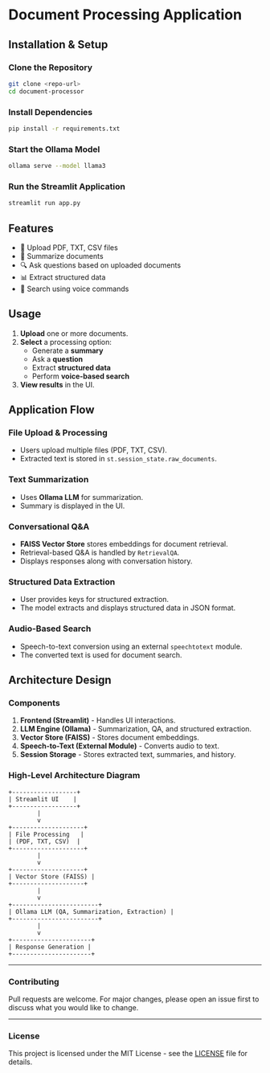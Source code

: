 # Document Processing Application

## Installation & Setup

### Clone the Repository
```sh
git clone <repo-url>
cd document-processor
```

### Install Dependencies
```sh
pip install -r requirements.txt
```

### Start the Ollama Model
```sh
ollama serve --model llama3
```

### Run the Streamlit Application
```sh
streamlit run app.py
```

## Features
- 📄 Upload PDF, TXT, CSV files
- 📝 Summarize documents
- 🔍 Ask questions based on uploaded documents
- 📊 Extract structured data
- 🎤 Search using voice commands

## Usage
1. **Upload** one or more documents.
2. **Select** a processing option:
   - Generate a **summary**
   - Ask a **question**
   - Extract **structured data**
   - Perform **voice-based search**
3. **View results** in the UI.

## Application Flow

### File Upload & Processing
- Users upload multiple files (PDF, TXT, CSV).
- Extracted text is stored in `st.session_state.raw_documents`.

### Text Summarization
- Uses **Ollama LLM** for summarization.
- Summary is displayed in the UI.

### Conversational Q&A
- **FAISS Vector Store** stores embeddings for document retrieval.
- Retrieval-based Q&A is handled by `RetrievalQA`.
- Displays responses along with conversation history.

### Structured Data Extraction
- User provides keys for structured extraction.
- The model extracts and displays structured data in JSON format.

### Audio-Based Search
- Speech-to-text conversion using an external `speechtotext` module.
- The converted text is used for document search.

## Architecture Design

### Components
1. **Frontend (Streamlit)** - Handles UI interactions.
2. **LLM Engine (Ollama)** - Summarization, QA, and structured extraction.
3. **Vector Store (FAISS)** - Stores document embeddings.
4. **Speech-to-Text (External Module)** - Converts audio to text.
5. **Session Storage** - Stores extracted text, summaries, and history.

### High-Level Architecture Diagram
```
+------------------+
| Streamlit UI    |
+------------------+
        |
        v
+--------------------+
| File Processing   |
| (PDF, TXT, CSV)  |
+--------------------+
        |
        v
+--------------------+
| Vector Store (FAISS) |
+--------------------+
        |
        v
+------------------------+
| Ollama LLM (QA, Summarization, Extraction) |
+------------------------+
        |
        v
+----------------------+
| Response Generation |
+----------------------+
```

---

### Contributing
Pull requests are welcome. For major changes, please open an issue first to discuss what you would like to change.

---

### License
This project is licensed under the MIT License - see the [LICENSE](LICENSE) file for details.
